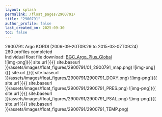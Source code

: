 ```yaml
---
layout: splash
permalink: /float_pages/2900791/
title: "2900791"
author_profile: false
last_created_on: 2025-09-30
toc: false
---
```

 
2900791: Argo KORDI (2006-09-20T09:29 to 2015-03-07T09:24)\
260 profiles completed\
Individual float file download: [BGC_Argo_Plus_Global](https://ftp.soest.hawaii.edu/bgc_argo_plus/Individual_Floats/outliers_removed/2900791_Sprof_processed.nc)\
![img-png]({{ site.url }}{{ site.baseurl }}/assets/images/float_figures/2900791/01_2900791_map.png)
![img-png]({{ site.url }}{{ site.baseurl }}/assets/images/float_figures/2900791/2900791_DOXY.png)
![img-png]({{ site.url }}{{ site.baseurl }}/assets/images/float_figures/2900791/2900791_PRES.png)
![img-png]({{ site.url }}{{ site.baseurl }}/assets/images/float_figures/2900791/2900791_PSAL.png)
![img-png]({{ site.url }}{{ site.baseurl }}/assets/images/float_figures/2900791/2900791_TEMP.png)
